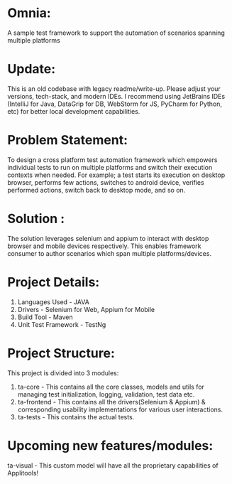 # Omnia:
A sample test framework to support the automation of scenarios spanning multiple platforms

Update:
==================

This is an old codebase with legacy readme/write-up. Please adjust your versions, tech-stack, and modern IDEs. I recommend using JetBrains IDEs (IntelliJ for Java, DataGrip for DB, WebStorm for JS, PyCharm for Python, etc) for better local development capabilities.

Problem Statement:
==================

To design a cross platform test automation framework which empowers individual tests to run on multiple platforms and switch their execution contexts when needed. For example; a test starts its execution on desktop browser, performs few actions, switches to android device, verifies performed actions, switch back to desktop mode, and so on. 

Solution :
==========

The solution leverages selenium and appium to interact with desktop browser and mobile devices respectively.
This enables framework consumer to author scenarios which span multiple platforms/devices.

Project Details:
================

1. Languages Used - JAVA
2. Drivers - Selenium for Web, Appium for Mobile
3. Build Tool - Maven
4. Unit Test Framework - TestNg

Project Structure:
===================
This project is divided into 3 modules:
1. ta-core - This contains all the core classes, models and utils for managing test initialization, logging, validation, test data etc.
2. ta-frontend -  This contains all the drivers(Selenium & Appium) & corresponding usability implementations for various user interactions.
3. ta-tests -  This contains the actual tests.

Upcoming new features/modules:
===================
ta-visual - This custom model will have all the proprietary capabilities of Applitools!
